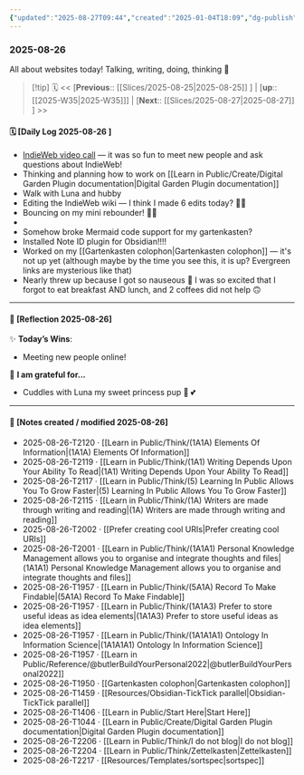 ```yaml
---
{"updated":"2025-08-27T09:44","created":"2025-01-04T18:09","dg-publish":true,"dg-permalink":"2025-08-26","dg-path":" Slice/2025-08-26.md","permalink":"/2025-08-26/","dgPassFrontmatter":true,"noteIcon":"1"}
---
```


### 2025-08-26

All about websites today! Talking, writing, doing, thinking 🤔 

> [!tip] 🗓
> << [**Previous**:: [[Slices/2025-08-25\|2025-08-25]] ] | [**up**:: [[2025-W35\|2025-W35]]] | [**Next**:: [[Slices/2025-08-27\|2025-08-27]] ] >>

#### 🗓️ [Daily Log 2025-08-26 ]
- [IndieWeb video call](https://indieweb.org) — it was so fun to meet new people and ask questions about IndieWeb! 
- Thinking and planning how to work on [[Learn in Public/Create/Digital Garden Plugin documentation\|Digital Garden Plugin documentation]] 
- Walk with Luna and hubby 
- Editing the IndieWeb wiki — I think I made 6 edits today? 🤪😂 
- Bouncing on my mini rebounder! 🤸‍♀️
-  
- Somehow broke Mermaid code support for my gartenkasten? 
- Installed Note ID plugin for Obsidian!!!! 
- Worked on my [[Gartenkasten colophon\|Gartenkasten colophon]] — it's not up yet (although maybe by the time you see this, it is up? Evergreen links are mysterious like that)
- Nearly threw up because I got so nauseous 🤢 I was so excited that I forgot to eat breakfast AND lunch, and 2 coffees did not help 🙃 


--- 
#### 🌙 [Reflection 2025-08-26]

✨ **Today’s Wins**:  
- Meeting new people online! 

🌻 **I am grateful for...**
- Cuddles with Luna my sweet princess pup 🐶 💕 

---

#### 📝 [Notes created / modified 2025-08-26]

- 2025-08-26-T2120 · [[Learn in Public/Think/(1A1A) Elements Of Information\|(1A1A) Elements Of Information]]
- 2025-08-26-T2119 · [[Learn in Public/Think/(1A1) Writing Depends Upon Your Ability To Read\|(1A1) Writing Depends Upon Your Ability To Read]]
- 2025-08-26-T2117 · [[Learn in Public/Think/(5) Learning In Public Allows You To Grow Faster\|(5) Learning In Public Allows You To Grow Faster]]
- 2025-08-26-T2115 · [[Learn in Public/Think/(1A) Writers are made through writing and reading\|(1A) Writers are made through writing and reading]]
- 2025-08-26-T2002 · [[Prefer creating cool URIs\|Prefer creating cool URIs]]
- 2025-08-26-T2001 · [[Learn in Public/Think/(1A1A1) Personal Knowledge Management allows you to organise and integrate thoughts and files\|(1A1A1) Personal Knowledge Management allows you to organise and integrate thoughts and files]]
- 2025-08-26-T1957 · [[Learn in Public/Think/(5A1A) Record To Make Findable\|(5A1A) Record To Make Findable]]
- 2025-08-26-T1957 · [[Learn in Public/Think/(1A1A3) Prefer to store useful ideas as idea elements\|(1A1A3) Prefer to store useful ideas as idea elements]]
- 2025-08-26-T1957 · [[Learn in Public/Think/(1A1A1A1) Ontology In Information Science\|(1A1A1A1) Ontology In Information Science]]
- 2025-08-26-T1957 · [[Learn in Public/Reference/@butlerBuildYourPersonal2022\|@butlerBuildYourPersonal2022]]
- 2025-08-26-T1950 · [[Gartenkasten colophon\|Gartenkasten colophon]]
- 2025-08-26-T1459 · [[Resources/Obsidian-TickTick parallel\|Obsidian-TickTick parallel]]
- 2025-08-26-T1406 · [[Learn in Public/Start Here\|Start Here]]
- 2025-08-26-T1044 · [[Learn in Public/Create/Digital Garden Plugin documentation\|Digital Garden Plugin documentation]]
- 2025-08-26-T2206 · [[Learn in Public/Think/I do not blog\|I do not blog]]
- 2025-08-26-T2204 · [[Learn in Public/Think/Zettelkasten\|Zettelkasten]]
- 2025-08-26-T2217 · [[Resources/Templates/sortspec\|sortspec]]
